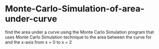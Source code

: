 # Monte-Carlo-Simulation-of-area-under-curve
find the area under a curve using the Monte Carlo Simulation program that uses Monte Carlo Simulation technique to the area between the curve for  and the x-axis from x = 0 to x = 2

